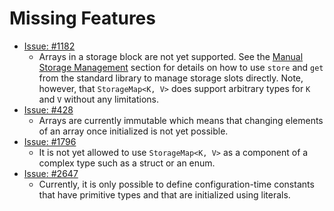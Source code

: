 # Missing Features

- [Issue: #1182](https://github.com/FuelLabs/sway/issues/1182)
  - Arrays in a storage block are not yet supported. See the [Manual Storage Management](https://fuellabs.github.io/sway/v0.24.5/blockchain-development/storage.html#manual-storage-management) section for details on how to use `store` and `get` from the standard library to manage storage slots directly. Note, however, that `StorageMap<K, V>` does support arbitrary types for `K` and `V` without any limitations.
- [Issue: #428](https://github.com/FuelLabs/sway/issues/428)
  - Arrays are currently immutable which means that changing elements of an array once initialized is not yet possible.
- [Issue: #1796](https://github.com/FuelLabs/sway/issues/1796)
  - It is not yet allowed to use `StorageMap<K, V>` as a component of a complex type such as a struct or an enum.
- [Issue: #2647](https://github.com/FuelLabs/sway/issues/2647)
  - Currently, it is only possible to define configuration-time constants that have primitive types and that are initialized using literals.